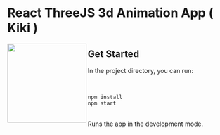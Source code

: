 # React ThreeJS 3d Animation App ( Kiki )
<img height="180em" align="left" src="https://user-images.githubusercontent.com/15870445/187024795-deb1774c-c033-4fa8-af48-91cbc6e9f9c9.gif"/>

## Get Started
In the project directory, you can run:

<br>

  `npm install`
  <br>
  `npm start`
  
  <br>
  Runs the app in the development mode.
  
